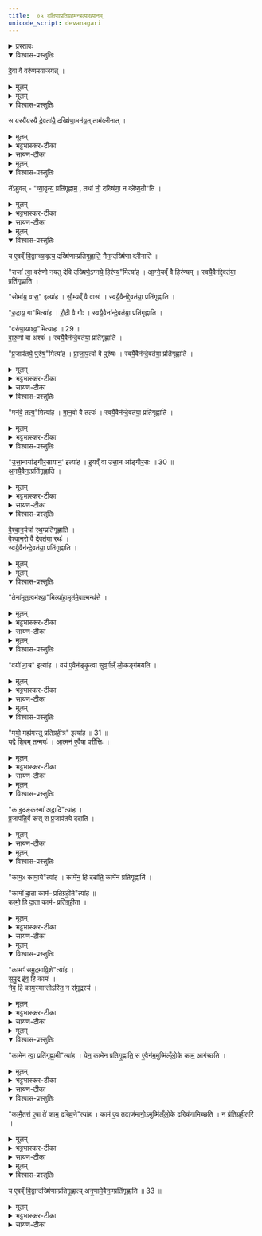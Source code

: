 ```yaml
---
title:  ०५ दक्षिणाप्रतिग्रहमन्त्रव्याख्यानम् 
unicode_script: devanagari
---
```



<details><summary>प्रस्तावः</summary>

चतुर्थे होतृमत्रप्रशंसा कृता । पञ्चमे दक्षिणाप्रतिग्रहमत्रानुवाकव्याख्यानं क्रियते । स चानुवाक आरण्यकाण्ड एवमाम्नातः - "देवस्य त्वा सवितुः प्रसवे । अश्विनोर्बाहुभ्यां पूष्णो हस्ताभ्यां प्रतिगृह्णामि । राजा त्वा वरुणो नयतु देवि दक्षिणेऽग्नये हिरण्यम् । तेनामृतत्वमश्याम् । वयो दात्रे । मयो मह्यमस्तु प्रतिग्रहीत्रे | क इदं कस्मा अदात् । कामः कामाय । कामो दाता । कामः प्रतिग्रहीता । काम समुद्रमाविश । कामेन त्वा प्रतिगृह्णामि । कामैतत्ते । एषा ते काम दक्षिणा । उत्तानस्त्वाऽङ्गीरसः प्रतिगृह्णातु " इति । सोऽयं तस्मिन्ननुवाक एको मन्त्रः । हे प्रतिगृह्यमाण द्रव्य सवितुर्देवस्य प्रसवे प्रेरणे सत्यश्विसंबन्धिभ्यां बाहुदण्डाभ्यां पूपसंबन्धिभ्यां हस्ताभ्यां त्वां प्रतिगृह्णामि । हे दक्षिणे देवि वरुणो राजा हिरण्यरूपां त्वामनये प्रापयतु । तेनाभिप्रापणेन प्रतिग्रहदोषाभावादहममृतत्वमश्यां नरकाभावरूपं प्राप्नुयाम् । इयं च दक्षिणा दात्रे वयोsस्तु पक्षी भूत्वा दातारं स्वर्गं नयत्वित्यर्थः । प्रतिग्रहीत्रे मह्यं मयः सुखकरमस्तु । कः प्रजापतिरिदं द्रव्यं कस्मै प्रजापतये दत्तवान् । अन्तर्यामिरूपेण दातृप्रतिग्रहीत्रोः प्रेरकत्वात् । तथा कामः कामाय दत्तवान् । यथा 
प्रजापतिरदृष्टः प्रेरकस्तथा कामस्याष्टमेरकत्वात् । तस्मात्काम एव दाता प्रतिग्रहीता च । स्वर्गादिफलविषयः कामो दाता । ऐहिक सुखविषयः कामः प्रतिग्रहीता । ततो हे दक्षिणे समुद्रसमानं कामं प्रविश । कामेन निमित्तेन त्वां प्रतिगृह्णामि । हे महृदयवर्तिकामदेव तद्रव्यं तुभ्यं भवतु । हे काम 
। ते त्वदर्थमेवैषा दक्षिणा प्रवृत्ता । अङ्गिरोगोत्रे समुत्पन्न उत्तानाख्यो महर्षिस्त्वां प्रतिगृह्णातु ।  

अथ वस्त्रादिद्रव्यविषयाः षोडश मन्त्रास्तस्मिन्ननुवाक एवमाम्नाताः - " सोमाय वासः । रुद्राय गाम् । वरुणायाश्वम् । प्रजापतये पुरुषम् । मनवे तल्पम् | त्वष्ट्रेऽजाम् । पूष्णेऽविम् । निर्ऋत्या अश्वतरगर्दभौ । हिमवतो हस्तिनम् । गन्धर्वाप्सराभ्यः स्रगलंकरणे । विश्वेभ्यो देवेभ्यो धान्यम् । वाचेsन्नम् | ब्रह्मण ओदनम् । समुद्रायाऽऽपः । उत्तानायाङ्गिरसायानः । वैश्वानराय रथम्" इति ।  

एतेषु सर्वेषु मन्त्रेषु देवि दक्षिण इत्यन्तः पूर्वानुषङ्गः । तेनामृतत्वमित्यादिरुत्तरानुषङ्गः ।  

तत्र च रथप्रतिग्रहमत्रस्योत्तरानुषङ्गात्पूर्व काचिद्यगेवमाम्नाता -   

"वैश्वानरः प्रत्नथा नाकमारुहत् ।  
दिवः पृष्ठं भन्दमानः सुमन्मभिः ।  
स पूर्ववज्जनयज्जन्तवे धनम् ।   
समानमज्मा परियाति जागृविः" इति ॥  

वैश्वानराख्यो देवः प्रत्नथा पुरातनशरीरधारी सन्स्वर्गमारूढवान् । स च दिवः पृष्ठं द्युलोकस्योपरिभागं मन्मभिर्मनन विशेषैर्भन्दमानः कल्याणं कुर्वन्वर्तते । अयं यजमान इमां दक्षिणां दत्तवानित्येवं देवानामग्रे स्मारयतीत्यर्थः । स वैश्वानरो जन्तवे प्राणिरूपाय यजमानाय धनं पूर्ववज्जनयत् । यत्र यजमानः पुरा यथा दक्षिणां दत्तवांस्तथैव तदनुरूपं फलं जनयति । स वैश्वानरो जागृविः सावधानः सन्नज्मा स्वर्गे गमनशीलः समानं परियाति यावद्दक्षिणार्थं द्रव्यं दत्तं तेन सदृशं तद्योग्यं फलं परितः प्रापयति । अस्या ऋच उपर्यनुषङ्गाभ्यां सह पूर्वोक्त एव रथविषयो मन्त्रस्तस्मिन्ननुवाक एवमाम्नातः - " राजा त्वा वरुणो नयतु देवि दक्षिणे वैश्वानराय रथम् । तेनामृतत्वमश्याम् । वयो दात्रे | मयो मह्यमस्तु प्रतिग्रहीत्रे । क इदं कस्मा अदात् । कामः कामाय । कामो दाता । कामः प्रतिग्रहीता । कामः समुद्रमाविश । कामेन त्वा प्रतिगृह्णामि । कामैतत्ते । एषा ते काम दक्षिणा । उत्तानस्त्वाऽङ्गीरसः प्रतिगृह्णातु " इति । अनुषङ्गं योजयित्वा प्रदर्शयितुं पुनः पाठः । सोऽयमनुवाकोऽत्र व्याख्येयः । 
</details>

<details open><summary>विश्वास-प्रस्तुतिः</summary>

दे॒वा वै वरु॑णमयाजयन्न् ।
</details>

<details><summary>मूलम्</summary>

दे॒वा वै वरु॑णमयाजयन्न् ।
</details>


<details><summary>मूलम्</summary>

स यस्यै॑यस्यै दे॒वता॑यै॒ दख्षि॑णा॒मन॑यत् ।
ताम॑व्लीनात् ।
</details>

<details open><summary>विश्वास-प्रस्तुतिः</summary>

स यस्यै॑यस्यै दे॒वता॑यै॒ दख्षि॑णा॒मन॑य॒त् ताम॑व्लीनात् ।
</details>

<details><summary>मूलम्</summary>

स यस्यै॑यस्यै दे॒वता॑यै॒ दख्षि॑णा॒मन॑य॒त् ताम॑व्लीनात् ।
</details>

<details><summary>भट्टभास्कर-टीका</summary>

1 देवा वा इत्यादि ॥ पूर्वं देवा ऋत्विजो भूत्वा वरुणमयाजयन् । वरुणो यस्य देवतायै आर्त्विज्यं कृतवत्यै दक्षिणामनयत् दत्तवान्, तां देवतां या दक्षिणा प्रतिगृहिता सा अव्लीनात् विशीर्णामकरोत् 'व्ली विशरणे' ।
</details>

<details><summary>सायण-टीका</summary>

तत्राऽऽदौ प्रतिग्रहप्रकारं विधत्ते-  

देवा वै वरुणमयाजयन् । स यस्यै यस्यै देवतायै दक्षि॑णा॒मन॑य॒त् । तामव्लीनात् । तेऽब्रुवन् । व्यावृत्य प्रति॑गृह्णाम । तथा॑ नो दक्षि॑णा न व॒लेष्यतीति॑ । ते व्यावृत्य प्रत्य॑गृह्णन् । ततो वै तान्दक्षिणां नाव्लीनात् । य एवं विद्वान्व्यावृत्य॒ दक्षि॑णां प्रतिगृ॒ह्णाति । नैनं दक्षिणा व्लीनाति ( १ ), इति ।    

यदा देवाः स्वयमृत्विजो भूत्वा वरुणं याजितवन्तस्तदा वरुण एकैकस्यै देवतायै दक्षिणां दत्त्वा तां देवतां विशीर्णामकरोत् । 
</details>


<details><summary>मूलम्</summary>

ते᳚ऽब्रुवन्न् ।
व्या॒वृत्य॒ प्रति॑गृह्णाम ।
तथा॑ नो॒ दख्षि॑णा॒ न व्ले᳚ष्य॒तीति॑ ।
</details>

<details open><summary>विश्वास-प्रस्तुतिः</summary>

ते᳚ऽब्रुवन्न् - "व्या॒वृत्य॒ प्रति॑गृह्णाम॒ , तथा॑ नो॒ दख्षि॑णा॒ न व्ले᳚ष्य॒ती"ति॑ ।
</details>

<details><summary>मूलम्</summary>

ते᳚ऽब्रुवन्न् - "व्या॒वृत्य॒ प्रति॑गृह्णाम॒ , तथा॑ नो॒ दख्षि॑णा॒ न व्ले᳚ष्य॒ती"ति॑ ।
</details>

<details><summary>भट्टभास्कर-टीका</summary>

अथ ते देवा अब्रुवन् । व्यावृत्य व्यवधाय मध्ये कृत्वा प्रत्यगृह्णन् ।
</details>

<details><summary>सायण-टीका</summary>

ते च देवास्तत्परिहारोपायमन्यव्यवधानं निश्चित्याग्नये हिरण्यं सोमाय वास इत्येवं तत्तद्रव्येषु देवतान्तरव्यवधानेन स्वयं व्यावृत्ता भूत्वा प्रत्यगृह्णन् । ततो व्यवधानादियं दक्षिणा तान्देवाञशीर्णान्नाकरोत् । 
</details>


<details><summary>मूलम्</summary>

य ए॒वव्ँ वि॒द्वान्व्या॒वृत्य॒ दख्षि॑णाम्प्रतिगृ॒ह्णाति॑ ।
नैन॒न्दख्षि॑णा व्लीनाति ॥28 ॥  
राजा᳚ त्वा॒ वरु॑णो नयतु देवि दख्षिणे॒ऽग्नये॒ हिर॑ण्य॒मित्या॑ह ।
आ॒ग्ने॒यव्ँ वै हिर॑ण्यम् ।
स्वयै॒वैन॑द्दे॒वत॑या॒ प्रति॑गृह्णाति ।
सोमा॑य॒ वास॒ इत्या॑ह ।
सौ॒म्यव्ँ वै वासः॑ ।
स्वयै॒वैन॑द्दे॒वत॑या॒ प्रति॑गृह्णाति ।
रु॒द्राय॒ गामित्या॑ह ।
रौ॒द्री वै गौः ।
स्वयै॒वैना᳚न्दे॒वत॑या॒ प्रति॑गृह्णाति ।
वरु॑णा॒याश्व॒मित्या॑ह ॥ 29 ॥  
वा॒रु॒णो वा अश्वः॑ ।
स्वयै॒वैन॑न्दे॒वत॑या॒ प्रति॑गृह्णाति ।
प्र॒जाप॑तये॒ पुरु॑ष॒मित्या॑ह ।
प्रा॒जा॒प॒त्यो वै पुरु॑षः ।
स्वयै॒वैन॑न्दे॒वत॑या॒ प्रति॑गृह्णाति ।
</details>

<details open><summary>विश्वास-प्रस्तुतिः</summary>

य ए॒वव्ँ वि॒द्वान्व्या॒वृत्य॒ दख्षि॑णाम्प्रतिगृ॒ह्णाति॒ नैन॒न्दख्षि॑णा व्लीनाति ॥

"राजा᳚ त्वा॒ वरु॑णो नयतु देवि दख्षिणे॒ऽग्नये॒ हिर॑ण्य॒"मित्या॑ह ।
आ॒ग्ने॒यव्ँ वै हिर॑ण्यम् ।
स्वयै॒वैन॑द्दे॒वत॑या॒ प्रति॑गृह्णाति ।

"सोमा॑य॒ वास॒" इत्या॑ह ।
सौ॒म्यव्ँ वै वासः॑ ।
स्वयै॒वैन॑द्दे॒वत॑या॒ प्रति॑गृह्णाति ।

"रु॒द्राय॒ गा"मित्या॑ह ।
रौ॒द्री वै गौः ।
स्वयै॒वैना᳚न्दे॒वत॑या॒ प्रति॑गृह्णाति ।

"वरु॑णा॒याश्व॒"मित्या॑ह ॥ 29 ॥  
वा॒रु॒णो वा अश्वः॑ ।
स्वयै॒वैन॑न्दे॒वत॑या॒ प्रति॑गृह्णाति ।

"प्र॒जाप॑तये॒ पुरु॑ष॒"मित्या॑ह ।
प्रा॒जा॒प॒त्यो वै पुरु॑षः ।
स्वयै॒वैन॑न्दे॒वत॑या॒ प्रति॑गृह्णाति ।
</details>

<details><summary>मूलम्</summary>

य ए॒वव्ँ वि॒द्वान्व्या॒वृत्य॒ दख्षि॑णाम्प्रतिगृ॒ह्णाति॒ नैन॒न्दख्षि॑णा व्लीनाति ॥

"राजा᳚ त्वा॒ वरु॑णो नयतु देवि दख्षिणे॒ऽग्नये॒ हिर॑ण्य॒"मित्या॑ह ।
आ॒ग्ने॒यव्ँ वै हिर॑ण्यम् ।
स्वयै॒वैन॑द्दे॒वत॑या॒ प्रति॑गृह्णाति ।

"सोमा॑य॒ वास॒" इत्या॑ह ।
सौ॒म्यव्ँ वै वासः॑ ।
स्वयै॒वैन॑द्दे॒वत॑या॒ प्रति॑गृह्णाति ।

"रु॒द्राय॒ गा"मित्या॑ह ।
रौ॒द्री वै गौः ।
स्वयै॒वैना᳚न्दे॒वत॑या॒ प्रति॑गृह्णाति ।

"वरु॑णा॒याश्व॒"मित्या॑ह ॥ 29 ॥  
वा॒रु॒णो वा अश्वः॑ ।
स्वयै॒वैन॑न्दे॒वत॑या॒ प्रति॑गृह्णाति ।

"प्र॒जाप॑तये॒ पुरु॑ष॒"मित्या॑ह ।
प्रा॒जा॒प॒त्यो वै पुरु॑षः ।
स्वयै॒वैन॑न्दे॒वत॑या॒ प्रति॑गृह्णाति ।
</details>

<details><summary>भट्टभास्कर-टीका</summary>

स्वयैव देवतया एनत् प्रतिगृह्णाति प्रतिग्राहयति, न स्वयं गृह्णातीत्यर्थो लक्ष्यते । यद्वा - भावप्रधानो निर्देशः । तत्तद्द्रव्यं देवताभावेन प्रतिगृह्णाति नात्मना ।
गतमन्यत् ।
</details>

<details><summary>सायण-टीका</summary>

अत्रान्योऽप्येतैर्मन्त्रैर्देवतान्तरव्यवधानं कृत्वा प्रतिगृह्णन्विशीर्णो नैव भवेत् ।   

अथ मत्रेषु द्रव्याधिपतीनां देवानामेव प्रतिग्रहीतृत्वेन निर्देशात्तद्व्यवधानेन प्रतिग्रहो न तु साक्षादित्यमुं मन्त्राणामभिप्रायं दर्शयति-  

राजा त्वा वरु॑णो नयतु देवि दक्षिणेऽनये हिरण्यमित्याह । आग्नेयं वै हिरण्यम् । स्वयैवैनद्देवतया प्रतिगृह्णाति । सोमा॑य वास इत्याह । सौम्यं वै वासः । स्वयैवैनैद्देवतया प्रतिगृह्णाति । रुद्राय गामित्याह । रौद्री वे गौः । स्वयै॒वैनां॑ दे॒वत॑या॒ प्रति॑गृह्णाति । वरु॑णा॒याश्वमित्याह ( २ ) । वारुणो वा अर्थः । स्वयैवैन॑ दे॒वत॑या॒ प्रति॑गृह्णाति । प्र॒जाप॑तये॒ पुरु॑षमित्याह । प्राजापत्यो वै पुरुषः । स्वयैवैन॑ं दे॒वत॑या॒ प्रति॑गृह्णाति । मन॑वे॒ तल्पमित्याह । मानवो वै तल्पः । स्वयैवैनं देवतया प्रतिगृह्णाति । उत्तानायाऽऽङ्गीरसायान इत्या॑ह । इयं वा उत्तान आङ्गीर॒सः (३) । अ॒नयैवैन॒त्प्रति॑गृह्णाति, इति ।   

हिरण्यस्याग्निरेतोरूपत्वमाधानप्रकरणे श्रुतम् । तस्मात्तदाग्नेयम् । वस्त्रादीनां सोमादिसंबन्धः शाखान्तरगतार्थवादेषु प्रसिद्ध इत्येवं वैशब्देन सूच्यते । केषुचिन्मत्रेषु व्याख्यानस्य व्युत्पादितत्वादन्येष्वपि त्वष्ट्रेऽजामित्यादिषु व्याख्यानमुन्नेयम् । 

</details>


<details open><summary>विश्वास-प्रस्तुतिः</summary>

"मन॑वे॒ तल्प॒"मित्या॑ह ।
मा॒न॒वो वै तल्पः॑ ।
स्वयै॒वैन॑न्दे॒वत॑या॒ प्रति॑गृह्णाति ।
</details>

<details><summary>मूलम्</summary>

"मन॑वे॒ तल्प॒"मित्या॑ह ।
मा॒न॒वो वै तल्पः॑ ।
स्वयै॒वैन॑न्दे॒वत॑या॒ प्रति॑गृह्णाति ।
</details>

<details><summary>भट्टभास्कर-टीका</summary>

तल्पं शयनम् ।
</details>

<details open><summary>विश्वास-प्रस्तुतिः</summary>

"उ॒त्ता॒नाया᳚ङ्गीर॒सायान॒' इत्या॑ह ।
इ॒यव्ँ वा उ॑त्ता॒न आ᳚ङ्गीर॒सः ॥ 30 ॥  
अ॒नयै॒वैन॒त्प्रति॑गृह्णाति ।
</details>

<details><summary>मूलम्</summary>

"उ॒त्ता॒नाया᳚ङ्गीर॒सायान॒' इत्या॑ह ।
इ॒यव्ँ वा उ॑त्ता॒न आ᳚ङ्गीर॒सः ॥ 30 ॥  
अ॒नयै॒वैन॒त्प्रति॑गृह्णाति ।
</details>

<details><summary>भट्टभास्कर-टीका</summary>

इयं पृथिवी ।   
उत्तान आङ्गीरसः । तस्मादनयैव एनत् अनः प्रतिगृह्णाति ॥
</details>

<details><summary>सायण-टीका</summary>

शकटमन्त्रे योऽयमुत्तानाख्यो देवस्तस्य भूमित्वेन प्रशंसनाद्भूम्यैव शकटं परिगृहीतं भवति । 
</details>

<details open><summary>विश्वास-प्रस्तुतिः</summary>

वै॒श्वा॒न॒र्यर्चा रथ॒म्प्रति॑गृह्णाति ।  
वै॒श्वा॒न॒रो वै दे॒वत॑या॒ रथः॑ ।  
स्वयै॒वैन॑न्दे॒वत॑या॒ प्रति॑गृह्णाति ।  
</details>

<details><summary>मूलम्</summary>

वै॒श्वा॒न॒र्यर्चा रथ॒म्प्रति॑गृह्णाति ।  
वै॒श्वा॒न॒रो वै दे॒वत॑या॒ रथः॑ ।  
स्वयै॒वैन॑न्दे॒वत॑या॒ प्रति॑गृह्णाति ।  
</details>


<details><summary>मूलम्</summary>

तेना॑मृत॒त्वम॑श्या॒मित्या॑ह ।
अ॒मृत॑मे॒वात्मन्ध॑त्ते ।
</details>

<details open><summary>विश्वास-प्रस्तुतिः</summary>

"तेना॑मृत॒त्वम॑श्या॒"मित्या॑हा॒मृत॑मे॒वात्मन्ध॑त्ते ।
</details>

<details><summary>मूलम्</summary>

"तेना॑मृत॒त्वम॑श्या॒"मित्या॑हा॒मृत॑मे॒वात्मन्ध॑त्ते ।
</details>

<details><summary>भट्टभास्कर-टीका</summary>

2 वैश्वानर्येति ॥ 'वैश्वानरः प्रत्नथा' इत्यनया । प्रकृतेन सावित्रेण कृताविदमिति केचित् । यदि प्रकृतोरथोऽस्ति न तत्रानया इत्यन्ये ।
</details>

<details><summary>सायण-टीका</summary>

रथप्रतिग्रहे – “ वैश्वानरः प्रत्नथा " इत्येतामृचं विधत्ते- 
वैश्वानर्यर्चा रथं प्रतिगृह्णाति । वैश्वानरो वै दे॒वत॑या रर्थः । स्वयैवैन॑ दे॒वत॑या॒ प्रति॑गृह्णाति, इति ।  

अश्यामित्यस्योत्तमपुरुषस्य तात्पर्यं दर्शयति-  

तेना॑मृ॒त॒त्वम॑श्या॒मित्या॑ह । अ॒मृत॑मे॒वाऽऽत्मन्ध॑त्ते, इति । 
</details>


<details><summary>मूलम्</summary>

वयो॑ दा॒त्र इत्या॑ह ।
वय॑ ए॒वैन॑ङ्कृ॒त्वा ।
सु॒व॒र्गल्ँ लो॒कङ्ग॑मयति ।
</details>

<details open><summary>विश्वास-प्रस्तुतिः</summary>

"वयो॑ दा॒त्र" इत्या॑ह ।
वय॑ ए॒वैन॑ङ्कृ॒त्वा सुव॒र्गल्ँ लो॒कङ्ग॑मयति ।
</details>

<details><summary>मूलम्</summary>

"वयो॑ दा॒त्र" इत्या॑ह ।
वय॑ ए॒वैन॑ङ्कृ॒त्वा सुव॒र्गल्ँ लो॒कङ्ग॑मयति ।
</details>

<details><summary>भट्टभास्कर-टीका</summary>

वयो दात्र इति । दातुस्स्वर्गगमनाय वयः पक्षी भवत्वियं दक्षिणेति । तस्माद्वय एवात्मानं कृत्वा एनं दातारं स्वर्गं गमयति । यद्वा - शीघ्रतया वयस्त्वं पक्षित्वं ममास्तु । तस्माच्छीघ्रगामिनमेनं पक्षी कृत्वा पक्षिवच्छीघ्रं वा कृत्वा स्वर्गं प्रापयति । यद्वा - वयः आयुः दीर्घमस्तु, तस्माद्वयस्विनमेनं कृत्वा जीवयित्वा पश्चात्स्वर्गं प्रापयति ।
</details>

<details><summary>सायण-टीका</summary>

पक्षिवाचकस्य वयः शब्दस्य तात्पर्यं दर्शयति-  
वयो॑ दा॒त्र इत्या॑ह । वयं एवैनं कृत्वा । सुवर्गं लोकं गमयति, इति । 

पक्षिवदुत्पतनसमर्थमेनं यजमानं कृत्वेत्यर्थः । 
</details>

<details><summary>मूलम्</summary>

मयो॒ मह्य॑मस्तु प्रतिग्रही॒त्र इत्या॑ह ॥ 31 ॥  
यद्वै शि॒वम् ।
तन्मयः॑ ।
आ॒त्मन॑ ए॒वैषा परी᳚त्तिः ।
</details>

<details open><summary>विश्वास-प्रस्तुतिः</summary>

"मयो॒ मह्य॑मस्तु प्रतिग्रही॒त्र" इत्या॑ह ॥ 31 ॥  
यद्वै शि॒वम् तन्मयः॑ ।
आ॒त्मन॑ ए॒वैषा परी᳚त्तिः ।
</details>

<details><summary>मूलम्</summary>

"मयो॒ मह्य॑मस्तु प्रतिग्रही॒त्र" इत्या॑ह ॥ 31 ॥  
यद्वै शि॒वम् तन्मयः॑ ।
आ॒त्मन॑ ए॒वैषा परी᳚त्तिः ।
</details>

<details><summary>भट्टभास्कर-टीका</summary>

शिवं शान्तं सुखं मयः । आत्मन एषा परीत्तिः परिदानं रक्षा 'पा रक्षणे' 'अच उपसर्गात्तः' इति तादेशः । 'दस्ति इति दीर्घत्वम् ।
</details>

<details><summary>सायण-टीका</summary>

मयः शब्दवाच्यस्य मङ्गलस्य सुखस्य स्वसंबन्धप्रार्थनया स्वस्य परिरक्षा क्रियत इत्येतत्तात्पर्यं दर्शयति -   

मयो मह्य॑मस्तु प्रतिग्रहीत्र इत्याह (४) | य शिवम् । तन्मय॑ । आ॒त्मन॑ ए॒वैषा परीत्तिः, इति ।   

परीत्तिः परिदानं रक्षा | 
</details>

<details><summary>मूलम्</summary>

क इ॒दङ्कस्मा॑ अदा॒दित्या॑ह ।
प्र॒जाप॑ति॒र्वै कः ।
स प्र॒जाप॑तये ददाति ।
</details>

<details open><summary>विश्वास-प्रस्तुतिः</summary>

"क इ॒दङ्कस्मा॑ अदा॒दि"त्या॑ह ।  
प्र॒जाप॑ति॒र्वै कस् स प्र॒जाप॑तये ददाति ।
</details>

<details><summary>मूलम्</summary>

"क इ॒दङ्कस्मा॑ अदा॒दि"त्या॑ह ।  
प्र॒जाप॑ति॒र्वै कस् स प्र॒जाप॑तये ददाति ।
</details>

<details><summary>सायण-टीका</summary>

कशब्दस्य प्रजापतिवाचकत्वं दर्शयति-  

क इदं कस्मो अदादित्याह । प्रजापतिर्वै कः । स प्रजापतये ददाति, इति । 

</details>


<details><summary>मूलम्</summary>

काम॒ᳵ कामा॒येत्या॑ह ।
कामे॑न॒ हि ददा॑ति ।
कामे॑न प्रतिगृ॒ह्णाति॑ ।

कामो॑ दा॒ता काम॑ᳶ प्रतिग्रही॒तेत्या॑ह ॥ 32 ॥  
कामो॒ हि दा॒ता ।
काम॑ᳶ प्रतिग्रही॒ता ।
</details>

<details open><summary>विश्वास-प्रस्तुतिः</summary>

"काम॒ᳵ कामा॒ये"त्या॑ह ।
कामे॑न॒ हि ददा॑ति॒ कामे॑न प्रतिगृ॒ह्णाति॑ ।

"कामो॑ दा॒ता काम॑ᳶ प्रतिग्रही॒ते"त्या॑ह ॥   
कामो॒ हि दा॒ता काम॑ᳶ प्रतिग्रही॒ता ।
</details>

<details><summary>मूलम्</summary>

"काम॒ᳵ कामा॒ये"त्या॑ह ।
कामे॑न॒ हि ददा॑ति॒ कामे॑न प्रतिगृ॒ह्णाति॑ ।

"कामो॑ दा॒ता काम॑ᳶ प्रतिग्रही॒ते"त्या॑ह ॥   
कामो॒ हि दा॒ता काम॑ᳶ प्रतिग्रही॒ता ।
</details>

<details><summary>भट्टभास्कर-टीका</summary>

प्रजापतिः प्रजापतये ददाति न मह्यं, काम एव प्रतिग्रहीता, नाहम् ।
</details>

<details><summary>सायण-टीका</summary>

दातृप्रतिग्रहीप्रोः काम एव प्रेरक इत्येतत्प्रसिद्धमिति दर्शयति-   
कामः कामेत्याह । कामेन हि ददाति । कामेन प्रतिगृह्णाति, इति ।   


कामस्य प्रेरकत्वे सत्यन्वयव्यतिरेकाभ्यां दातृत्वं प्रतिग्रहीतृत्वं च कामस्यैव पर्यवस्यतीत्येतद्दर्शयति-   
कामो दाता कामः प्रतिग्रहीतेत्याह ( ५ ) ।   
कामो हि दाता । कार्मः प्रतिग्रहीता, इति । 
</details>

<details><summary>मूलम्</summary>

कामꣳ॑ समु॒द्रमावि॒शेत्या॑ह ।
स॒मु॒द्र इ॑व॒ हि कामः॑ ।
नेव॒ हि काम॒स्यान्तोऽस्ति॑ ।
न स॑मु॒द्रस्य॑ ।
</details>

<details open><summary>विश्वास-प्रस्तुतिः</summary>

"कामꣳ॑ समु॒द्रमावि॒शे"त्या॑ह ।  
स॒मु॒द्र इ॑व॒ हि कामः॑ ।  
नेव॒ हि काम॒स्यान्तोऽस्ति॒ न स॑मु॒द्रस्य॑ ।
</details>

<details><summary>मूलम्</summary>

"कामꣳ॑ समु॒द्रमावि॒शे"त्या॑ह ।  
स॒मु॒द्र इ॑व॒ हि कामः॑ ।  
नेव॒ हि काम॒स्यान्तोऽस्ति॒ न स॑मु॒द्रस्य॑ ।
</details>

<details><summary>भट्टभास्कर-टीका</summary>

समुद्र इव कामः, उभयोरनन्तत्वात् ।
</details>

<details><summary>सायण-टीका</summary>

अवसानराहित्येन समुद्रसाम्यं दर्शयति-  
कामं समु॒द्रमावि॒शेत्या॑ह । समुद्र इ॑व हि कामः । नेव हि कामस्यान्तोऽस्ति । न स॑मु॒द्रस्य॑ इति । 
</details>


<details><summary>मूलम्</summary>

कामे॑न त्वा॒ प्रति॑गृह्णा॒मीत्या॑ह ।
येन॒ कामे॑न प्रतिगृ॒ह्णाति॑ ।
स ए॒वैन॑म॒मुष्मि॑ल्ँलो॒के काम॒ आग॑च्छति ।
</details>

<details open><summary>विश्वास-प्रस्तुतिः</summary>

"कामे॑न त्वा॒ प्रति॑गृह्णा॒मी"त्या॑ह ।
येन॒ कामे॑न प्रतिगृ॒ह्णाति॒ स ए॒वैन॑म॒मुष्मि॑ल्ँलो॒के काम॒ आग॑च्छति ।
</details>

<details><summary>मूलम्</summary>

"कामे॑न त्वा॒ प्रति॑गृह्णा॒मी"त्या॑ह ।
येन॒ कामे॑न प्रतिगृ॒ह्णाति॒ स ए॒वैन॑म॒मुष्मि॑ल्ँलो॒के काम॒ आग॑च्छति ।
</details>

<details><summary>भट्टभास्कर-टीका</summary>

अन्ताभावेन दुरुच्छेदत्वं लक्ष्यते, येन कामेन इच्छया प्रतिगृह्णाति अस्मै प्रयोजनाय इदं प्रतिगृह्णामीति गृह्णाति, स कामः काम्यमानोर्थः ।
परलोके एनमागच्छति उपतिष्ठति ।
</details>

<details><summary>सायण-टीका</summary>

कामेनेतिनिमित्तनिर्देशः परलोके काम्यमानफलसिद्ध्यर्थ इत्येतद्दर्शयति-  
कार्मेन त्वा प्रतिगृह्णामीत्याह । येन कामे॑न प्रतिगृह्णाति॑ । स ए॒वैन॑म॒मुष्मिंल्लोके काम आगच्छति, इति ।  
ॉ
</details>


<details open><summary>विश्वास-प्रस्तुतिः</summary>

"कामै॒तत्त॑ ए॒षा ते॑ काम॒ दख्षि॒णे"त्या॑ह ।
काम॑ ए॒व तद्यज॑मानो॒ऽमुष्मि॑ल्ँलो॒के दख्षि॑णामिच्छति ।
न प्र॑तिग्रही॒तरि॑ ।
</details>

<details><summary>मूलम्</summary>

"कामै॒तत्त॑ ए॒षा ते॑ काम॒ दख्षि॒णे"त्या॑ह ।
काम॑ ए॒व तद्यज॑मानो॒ऽमुष्मि॑ल्ँलो॒के दख्षि॑णामिच्छति ।
न प्र॑तिग्रही॒तरि॑ ।
</details>

<details><summary>भट्टभास्कर-टीका</summary>

काम एवेति । अमुष्मिन् परलोके यः कामः अभिमतभोगः तन्निमित्तमेव दक्षिणादानमिच्छति यजमानः, न प्रतिग्रहीतृनिमित्तम् । तस्मादेनमागच्छति उपतिष्ठति । तत्ते काम एषा ते दक्षिणेति कामार्थत्वेनोच्यत इति । यद्वा - कामे दक्षिणाफलमिच्छति यजमानः परलोकविषयं, कामभोग्यत्वात्, न प्रतिग्रहीतरि कामनिमित्तं दक्षिणाफलममुष्मिन् लोके यजमान इच्छति ॥ न पुनरिदानीमेव प्रतिग्रहीतरि लब्धुमिच्छति । तस्मात्कामदक्षिणा च कामाय परिदीयते परलोके प्रतिदातुम् ॥
</details>

<details><summary>सायण-टीका</summary>

कामं संबोध्य द्रव्यसमर्पणं दक्षिणानिर्देशश्च परलोके कामदेवतायामेव दक्षिणाफलवाञ्छयेत्येतद्दर्शयति-  

कामैतत् एषा ते काम दक्षिणेत्याह । कार्म एव तद्यज॑मानोऽमुष्मिलोके दक्षिणामिच्छति । न प्रतिग्रहीतरि, इति । 

न हि यजमानेन सह प्रतिग्रहीता स्वर्गं वाञ्छति । येन यजमानः प्रतिग्रहीतरि फलमिच्छेत् । कामदेवतायास्तु तत्र विद्यमानतया यजमानस्य दक्षिणाफलेच्छा युक्ता । 
</details>

<details><summary>मूलम्</summary>

य ए॒वव्ँ वि॒द्वान्दख्षि॑णाम्प्रतिगृ॒ह्णाति॑ ।
अ॒नृ॒णामे॒वैना॒म्प्रति॑गृह्णाति ॥ 33 ॥   
</details>

<details open><summary>विश्वास-प्रस्तुतिः</summary>

य ए॒वव्ँ वि॒द्वान्दख्षि॑णाम्प्रतिगृ॒ह्णात्य् अनृ॒णामे॒वैना॒म्प्रति॑गृह्णाति ॥ 33 ॥  
</details>

<details><summary>मूलम्</summary>

य ए॒वव्ँ वि॒द्वान्दख्षि॑णाम्प्रतिगृ॒ह्णात्य् अनृ॒णामे॒वैना॒म्प्रति॑गृह्णाति ॥ 33 ॥  
</details>

<details><summary>भट्टभास्कर-टीका</summary>

3 य एवमित्यादि ॥ एनां दक्षिणामनृणां परलोके दानफलप्रदामेव प्रतिगृह्णाति । यद्वा - यस्य दक्षिणायां प्रतिगृहीतायां ऋणं नास्ति नान्यद्दातव्यमवशिष्यते तादृशमेव कृत्वा प्रतिगृह्णाति । यद्वा - प्रतिग्रहीतुः ऋणाभाव उच्यते ।
यस्यां प्रतिगृहीतायां प्रतिग्रहीतुः ऋणं नास्ति, अपाकर्तव्यो दोष ऋणं, तद्रहितां निर्दोषामेव दक्षिणां प्रतिगृह्णाति ॥

इति तैत्तिरीयब्राह्मणे द्वितीयाष्टके द्वितीयत्रपाठके पञ्चमोऽनुवाकः ॥  

</details>

<details><summary>सायण-टीका</summary>

अत्र प्रतिग्रहमन्त्रतात्पर्यं संक्षिप्य दर्शयति-  

य एवं विद्वान्दक्षिणां प्रतिगृह्णाति । अनृणामेवैनां प्रतिगृह्णाति ( ६ ), इति ॥  
नात्यश्व॒मित्या॑हाऽऽङ्गीर॒सः प्रतिग्रहीत्र इत्या॑ह प्रतिग्रहीतेत्याह 
दक्षिणेत्या॑ह चत्वारि च ॥ 
इति कृष्णयजुर्वेदीयतैत्तिरीय ब्राह्मणे द्वितीयाष्टके द्वितीयाध्याये पञ्चमोऽनुवाकः ॥ ५ ॥   

य एवमुक्तप्रकारं विद्वानेतैर्मन्त्रैर्देवतान्तरव्यवधानं कृत्वा यः प्रतिगृह्णाति स एनां दक्षिणामृणरहितामेव प्रतिगृह्णाति । अन्यथा परद्रव्यस्वीकारादृणवती दक्षिणा स्यात् ॥ 

इति श्रीमत्सायणाचार्यविरचिते माधवीये वेदार्थप्रकाशे कृष्णयजुर्वेदीयतैत्तिरीय-ब्राह्मणभाष्ये द्वितीयकाण्डे द्वितीयप्रपाठके पञ्चमोऽनुवाकः ॥ ५ ॥ 
</details>
